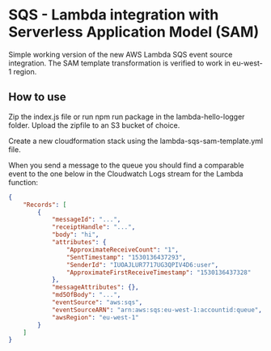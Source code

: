 # SQS - Lambda integration with Serverless Application Model (SAM)

Simple working version of the new AWS Lambda SQS event source integration. 
The SAM template transformation is verified to work in eu-west-1 region.

## How to use
Zip the index.js file or run npm run package in the lambda-hello-logger folder.
Upload the zipfile to an S3 bucket of choice.

Create a new cloudformation stack using the lambda-sqs-sam-template.yml file.

When you send a message to the queue you should find a comparable event to the one below in the Cloudwatch Logs stream for the Lambda function:
```json
{
    "Records": [
        {
            "messageId": "...",
            "receiptHandle": "...",
            "body": "hi",
            "attributes": {
                "ApproximateReceiveCount": "1",
                "SentTimestamp": "1530136437293",
                "SenderId": "IUOAJLUR7717UG3QPIV4D6:user",
                "ApproximateFirstReceiveTimestamp": "1530136437328"
            },
            "messageAttributes": {},
            "md5OfBody": "...",
            "eventSource": "aws:sqs",
            "eventSourceARN": "arn:aws:sqs:eu-west-1:accountid:queue",
            "awsRegion": "eu-west-1"
        }
    ]
}
```

